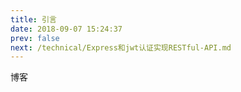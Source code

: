 ```yaml
---
title: 引言
date: 2018-09-07 15:24:37
prev: false
next: /technical/Express和jwt认证实现RESTful-API.md
---
```

博客
